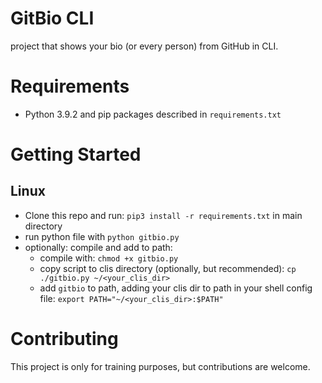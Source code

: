 # GitBio CLI

project that shows your bio (or every person) from GitHub in CLI.

# Requirements

- Python 3.9.2 and pip packages described in `requirements.txt`

# Getting Started

## Linux

- Clone this repo and run: `pip3 install -r requirements.txt` in main directory
- run python file with `python gitbio.py`
- optionally: compile and add to path:
    - compile with: `chmod +x gitbio.py`
    - copy script to clis directory (optionally, but recommended): `cp ./gitbio.py ~/<your_clis_dir>`
    - add `gitbio` to path, adding your clis dir to path in your shell config file: `export PATH="~/<your_clis_dir>:$PATH"`

# Contributing

This project is only for training purposes, but contributions are welcome.